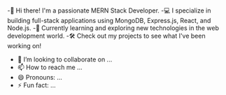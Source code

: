 -👋 Hi there! I'm a passionate MERN Stack Developer.
-💻 I specialize in building full-stack applications using MongoDB, Express.js, React, and Node.js.
-🌱 Currently learning and exploring new technologies in the web development world.
-🛠️ Check out my projects to see what I've been working on!
- 💞️ I’m looking to collaborate on ...
- 📫 How to reach me ...
- 😄 Pronouns: ...
- ⚡ Fun fact: ...

<!---
Maqbol1/Maqbol1 is a ✨ special ✨ repository because its `README.md` (this file) appears on your GitHub profile.
You can click the Preview link to take a look at your changes.
--->
